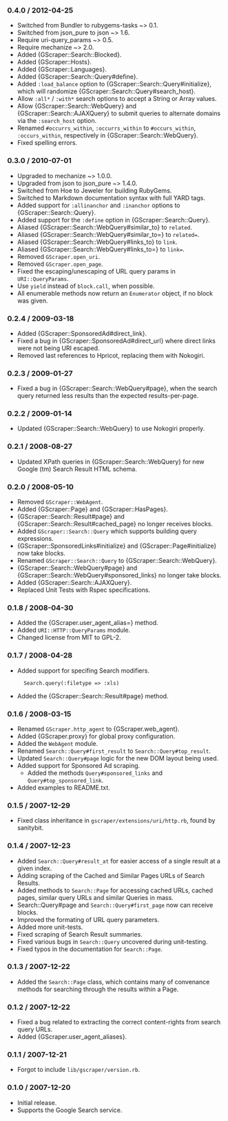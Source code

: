 ### 0.4.0 / 2012-04-25

* Switched from Bundler to rubygems-tasks ~> 0.1.
* Switched from json_pure to json ~> 1.6.
* Require uri-query_params ~> 0.5.
* Require mechanize ~> 2.0.
* Added {GScraper::Search::Blocked}.
* Added {GScraper::Hosts}.
* Added {GScraper::Languages}.
* Added {GScraper::Search::Query#define}.
* Added `:load_balance` option to {GScraper::Search::Query#initialize}, which
  will randomize {GScraper::Search::Query#search_host}.
* Allow `:all*` / `:with*` search options to accept a String or Array values.
* Allow {GScraper::Search::WebQuery} and {GScraper::Search::AJAXQuery} to
  submit queries to alternate domains via the `:search_host` option.
* Renamed `#occurrs_within`, `:occurrs_within` to `#occurs_within`,
  `:occurs_within`, respectively in {GScraper::Search::WebQuery}.
* Fixed spelling errors.

### 0.3.0 / 2010-07-01

* Upgraded to mechanize ~> 1.0.0.
* Upgraded from json to json_pure ~> 1.4.0.
* Switched from Hoe to Jeweler for building RubyGems.
* Switched to Markdown documentation syntax with full YARD tags.
* Added support for `:allinanchor` and `:inanchor` options to
  {GScraper::Search::Query}.
* Added support for the `:define` option in {GScraper::Search::Query}.
* Aliased {GScraper::Search::WebQuery#similar_to} to `related`.
* Aliased {GScraper::Search::WebQuery#similar_to=} to `related=`.
* Aliased {GScraper::Search::WebQuery#links_to} to `link`.
* Aliased {GScraper::Search::WebQuery#links_to=} to `link=`.
* Removed `GScraper.open_uri`.
* Removed `GScraper.open_page`.
* Fixed the escaping/unescaping of URL query params in `URI::QueryParams`.
* Use `yield` instead of `block.call`, when possible.
* All enumerable methods now return an `Enumerator` object, if no block was
  given.

### 0.2.4 / 2009-03-18

* Added {GScraper::SponsoredAd#direct_link}.
* Fixed a bug in {GScraper::SponsoredAd#direct_url} where direct links
  were not being URI escaped.
* Removed last references to Hpricot, replacing them with Nokogiri.

### 0.2.3 / 2009-01-27

* Fixed a bug in {GScraper::Search::WebQuery#page}, when the search query
  returned less results than the expected results-per-page.

### 0.2.2 / 2009-01-14

* Updated {GScraper::Search::WebQuery} to use Nokogiri properly.

### 0.2.1 / 2008-08-27

* Updated XPath queries in {GScraper::Search::WebQuery} for new Google (tm)
  Search Result HTML schema.

### 0.2.0 / 2008-05-10

* Removed `GScraper::WebAgent`.
* Added {GScraper::Page} and {GScraper::HasPages}.
* {GScraper::Search::Result#page} and {GScraper::Search::Result#cached_page}
  no longer receives blocks.
* Added `GScraper::Search::Query` which supports building query expressions.
* {GScraper::SponsoredLinks#initialize} and {GScraper::Page#initialize}
  now take blocks.
* Renamed `GScraper::Search::Query` to {GScraper::Search::WebQuery}.
* {GScraper::Search::WebQuery#page} and
  {GScraper::Search::WebQuery#sponsored_links} no longer take blocks.
* Added {GScraper::Search::AJAXQuery}.
* Replaced Unit Tests with Rspec specifications.

### 0.1.8 / 2008-04-30

* Added the {GScraper.user_agent_alias=} method.
* Added `URI::HTTP::QueryParams` module.
* Changed license from MIT to GPL-2.

### 0.1.7 / 2008-04-28

* Added support for specifing Search modifiers.

        Search.query(:filetype => :xls)

* Added the {GScraper::Search::Result#page} method.

### 0.1.6 / 2008-03-15

* Renamed `GScraper.http_agent` to {GScraper.web_agent}.
* Added {GScraper.proxy} for global proxy configuration.
* Added the `WebAgent` module.
* Renamed `Search::Query#first_result` to `Search::Query#top_result`.
* Updated `Search::Query#page` logic for the new DOM layout being used.
* Added support for Sponsored Ad scraping.
  * Added the methods `Query#sponsored_links` and
    `Query#top_sponsored_link`.
* Added examples to README.txt.

### 0.1.5 / 2007-12-29

* Fixed class inheritance in `gscraper/extensions/uri/http.rb`, found by
  sanitybit.

### 0.1.4 / 2007-12-23

* Added `Search::Query#result_at` for easier access of a single result at
  a given index.
* Adding scraping of the Cached and Similar Pages URLs of Search
  Results.
* Added methods to `Search::Page` for accessing cached URLs, cached pages,
  similar query URLs and similar Queries in mass.
* Search::Query#page and `Search::Query#first_page` now can receive blocks.
* Improved the formating of URL query parameters.
* Added more unit-tests.
* Fixed scraping of Search Result summaries.
* Fixed various bugs in `Search::Query` uncovered during unit-testing.
* Fixed typos in the documentation for `Search::Page`.

### 0.1.3 / 2007-12-22

* Added the `Search::Page` class, which contains many of convenance methods
  for searching through the results within a Page.

### 0.1.2 / 2007-12-22

* Fixed a bug related to extracting the correct content-rights from search
  query URLs.
* Added {GScraper.user_agent_aliases}.

### 0.1.1 / 2007-12-21

* Forgot to include `lib/gscraper/version.rb`.

### 0.1.0 / 2007-12-20

* Initial release.
* Supports the Google Search service.

